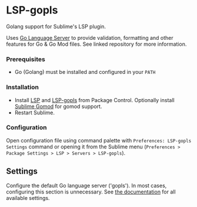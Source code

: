 # LSP-gopls

Golang support for Sublime's LSP plugin.

Uses [Go Language Server][gopls-repo] to provide validation, formatting and other features for Go & Go Mod files. See linked repository for more information.

### Prerequisites

* Go (Golang) must be installed and configured in your `PATH`

### Installation

* Install [LSP][lsp-repo] and [LSP-gopls][lsp-gopls] from Package Control. Optionally install [Sublime Gomod][sublime-gomod] for gomod support.
* Restart Sublime.

### Configuration

Open configuration file using command palette with `Preferences: LSP-gopls Settings` command or opening it from the Sublime menu (`Preferences > Package Settings > LSP > Servers > LSP-gopls`).

## Settings

Configure the default Go language server ('gopls'). In most cases, configuring this section is unnecessary. See [the documentation][gopls-settings] for all available settings.


[lsp-repo]: https://packagecontrol.io/packages/LSP
[lsp-gopls]: https://packagecontrol.io/packages/LSP-gopls
[packagedev-repo]: https://packagecontrol.io/packages/PackageDev
[gopls-repo]: https://github.com/golang/tools/blob/master/gopls/README.md
[gopls-settings]: https://github.com/golang/tools/blob/master/gopls/doc/settings.md
[gopls-analyzers]: https://github.com/golang/tools/blob/master/gopls/doc/analyzers.md
[sublime-gomod]: https://packagecontrol.io/packages/Gomod
[golang-installation]: https://golang.org/doc/install
